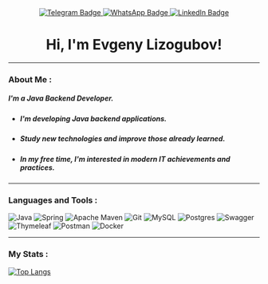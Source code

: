 <div align="center"> 
	<a href="https://t.me/noobikel">
		  <img src="https://img.shields.io/badge/Telegram-%230088cc?style=for-the-badge&logo=telegram&logoColor=white" alt="Telegram Badge"/>
	</a> 
	<a href="https://wa.link/jvmmy8">
		  <img src="https://img.shields.io/badge/Whatsapp-%2325D366?style=for-the-badge&logo=whatsapp&logoColor=white" alt="WhatsApp Badge"/>
	</a> 
	<a href="#">
		  <img src="https://img.shields.io/badge/linkedin-%230077b5?style=for-the-badge&logo=linkedin&logoColor=white" alt="LinkedIn Badge"/>
	</a>
</div>

<h1 align="center">Hi, I'm Evgeny Lizogubov!</h1>

---
### About Me :
##### I'm a Java Backend Developer.
- ##### I'm developing Java backend applications.
- ##### Study new technologies and improve those already learned.
- ##### In my free time, I'm interested in modern IT achievements and practices.

---
### Languages and Tools :
![Java](https://img.shields.io/badge/java-%23ED8B00.svg?style=for-the-badge&logo=openjdk&logoColor=white) ![Spring](https://img.shields.io/badge/spring-%236DB33F.svg?style=for-the-badge&logo=spring&logoColor=white) ![Apache Maven](https://img.shields.io/badge/Apache%20Maven-C71A36?style=for-the-badge&logo=Apache%20Maven&logoColor=white) ![Git](https://img.shields.io/badge/git-%23F05033.svg?style=for-the-badge&logo=git&logoColor=white) ![MySQL](https://img.shields.io/badge/mysql-%2300f.svg?style=for-the-badge&logo=mysql&logoColor=white) ![Postgres](https://img.shields.io/badge/postgres-%23316192.svg?style=for-the-badge&logo=postgresql&logoColor=white) ![Swagger](https://img.shields.io/badge/-Swagger-%23Clojure?style=for-the-badge&logo=swagger&logoColor=white) ![Thymeleaf](https://img.shields.io/badge/Thymeleaf-%23005C0F.svg?style=for-the-badge&logo=Thymeleaf&logoColor=white) ![Postman](https://img.shields.io/badge/Postman-FF6C37?style=for-the-badge&logo=postman&logoColor=white) ![Docker](https://img.shields.io/badge/docker-%230db7ed.svg?style=for-the-badge&logo=docker&logoColor=white)

--- 
### My Stats :
[![Top Langs](https://github-readme-stats.vercel.app/api/top-langs/?username=EvgeniyLizogubov&layout=compact&theme=transparent&hide_border=true)](https://github.com/anuraghazra/github-readme-stats)
